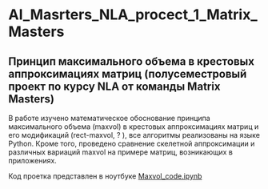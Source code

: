 # AI_Masrters_NLA_procect_1_Matrix_Masters
## Принцип максимального объема в крестовых аппроксимациях матриц (полусеместровый проект по курсу NLA от команды Matrix Masters)

В работе изучено математическое обоснование принципа максимального объема (maxvol) в крестовых аппроксимациях матриц и его модификаций (rect-maxvol, ? ), все алгоритмы реализованы на языке Python. Кроме того, проведено сравнение скелетной аппроксимации и различных вариаций maxvol на примере матриц, возникающих в приложениях. 

Код проетка представлен в ноутбуке [Maxvol_code.ipynb](Maxvol_code.ipynb)
